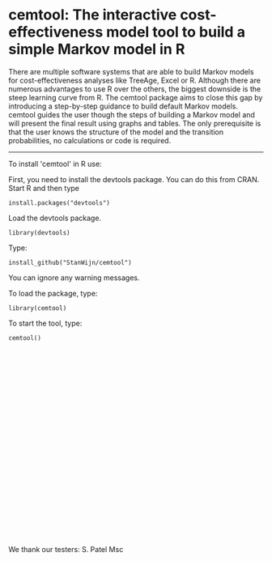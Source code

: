 # cemtool: The interactive cost-effectiveness model tool to build a simple Markov model in R

There are multiple software systems that are able to build Markov models for cost-effectiveness analyses like TreeAge, Excel or R. Although there are numerous advantages to use R over the others, the biggest downside is the steep learning curve from R. The cemtool package aims to close this gap by introducing a step-by-step guidance to build default Markov models. cemtool guides the user though the steps of building a Markov model and will present the final result using graphs and tables. The only prerequisite is that the user knows the structure of the model and the transition probabilities, no calculations or code is required.

--------

To install 'cemtool' in R use:
 
 First, you need to install the devtools package. You can do this from CRAN. Start R and then type 
 ```
 install.packages("devtools")
 ```
 Load the devtools package.
 ```
 library(devtools)
 ```
 Type:
 
 ```
 install_github("StanWijn/cemtool")
 ```
 You can ignore any warning messages.
 
  
 To load the package, type:
 ```
 library(cemtool)
 ```

To start the tool, type: 

```
cemtool()
```


<br>
<br>
<br>
<br>
<br><br>
<br><br><br><br><br><br><br><br><br><br><br><br><br><br><br><br>


We thank our testers:
S. Patel Msc
